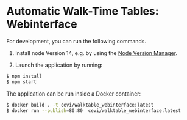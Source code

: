 # Automatic Walk-Time Tables: Webinterface

For development, you can run the following commands.

1) Install node Version 14, e.g. by using the [Node Version Manager](https://github.com/nvm-sh/nvm).

3) Launch the application by running:
```bash
$ npm install
$ npm start
```

The application can be run inside a Docker container:

```bash
$ docker build . -t cevi/walktable_webinterface:latest
$ docker run --publish=80:80  cevi/walktable_webinterface:latest
```
